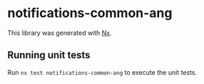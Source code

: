 # notifications-common-ang

This library was generated with [Nx](https://nx.dev).

## Running unit tests

Run `nx test notifications-common-ang` to execute the unit tests.
